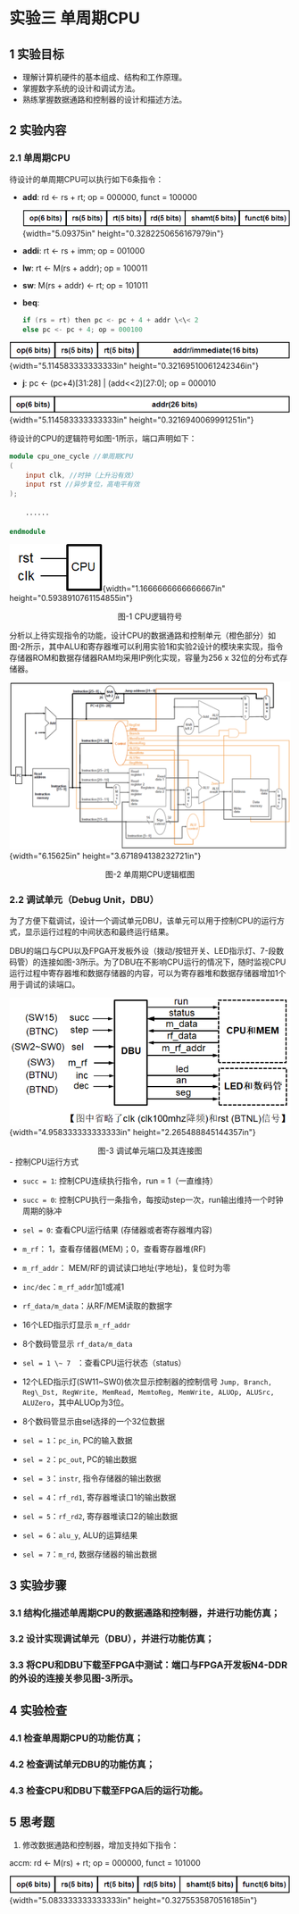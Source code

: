 # 实验三 单周期CPU

## 1 实验目标

* 理解计算机硬件的基本组成、结构和工作原理。
* 掌握数字系统的设计和调试方法。
* 熟练掌握数据通路和控制器的设计和描述方法。

## 2 实验内容

### 2.1 单周期CPU


待设计的单周期CPU可以执行如下6条指令：

- **add**: rd \<- rs + rt; op = 000000, funct = 100000

    ![](./media/image1.png){width="5.09375in" height="0.3282250656167979in"}

- **addi**: rt \<- rs + imm; op = 001000

- **lw**: rt \<- M(rs + addr); op = 100011

- **sw**: M(rs + addr) \<- rt; op = 101011

- **beq**:

    ```verilog
    if (rs = rt) then pc <- pc + 4 + addr \<\< 2
    else pc <- pc + 4; op = 000100
    ```

![](./media/image2.png){width="5.114583333333333in"
height="0.32169510061242346in"}

-   **j**: pc \<- (pc+4)\[31:28\] \| (add\<\<2)\[27:0\]; op = 000010

![](./media/image3.png){width="5.114583333333333in"
height="0.3216940069991251in"}

待设计的CPU的逻辑符号如图-1所示，端口声明如下：


```verilog
module cpu_one_cycle //单周期CPU
(
    input clk, //时钟（上升沿有效）
    input rst //异步复位，高电平有效
);

    ......

endmodule
```

![](./media/image4.png){width="1.1666666666666667in"
height="0.5938910761154855in"}
<center>图-1 CPU逻辑符号</center>

分析以上待实现指令的功能，设计CPU的数据通路和控制单元（橙色部分）如图-2所示，其中ALU和寄存器堆可以利用实验1和实验2设计的模块来实现，指令存储器ROM和数据存储器RAM均采用IP例化实现，容量为256 x 32位的分布式存储器。

![](./media/image5.png){width="6.15625in" height="3.671894138232721in"}

<center>图-2 单周期CPU逻辑框图
</center>

### 2.2 调试单元（Debug Unit，DBU）


为了方便下载调试，设计一个调试单元DBU，该单元可以用于控制CPU的运行方式，显示运行过程的中间状态和最终运行结果。

DBU的端口与CPU以及FPGA开发板外设（拨动/按钮开关、LED指示灯、7-段数码管）的连接如图-3所示。为了DBU在不影响CPU运行的情况下，随时监视CPU运行过程中寄存器堆和数据存储器的内容，可以为寄存器堆和数据存储器增加1个用于调试的读端口。

![](./media/image6.png){width="4.958333333333333in"
height="2.265488845144357in"}

<center>图-3 调试单元端口及其连接图
</center>
-   控制CPU运行方式


-   `succ = 1`: 控制CPU连续执行指令，run = 1（一直维持）

-   `succ = 0`: 控制CPU执行一条指令，每按动step一次，run输出维持一个时钟周期的脉冲


-   `sel = 0`: 查看CPU运行结果 (存储器或者寄存器堆内容)


-   `m_rf`： 1，查看存储器(MEM)；0，查看寄存器堆(RF)

-   `m_rf_addr`： MEM/RF的调试读口地址(字地址)，复位时为零

-   `inc/dec`：`m_rf_addr`加1或减1

-   `rf_data/m_data`：从RF/MEM读取的数据字

-   16个LED指示灯显示 `m_rf_addr`

-   8个数码管显示 `rf_data/m_data`


-   `sel = 1 \~ 7 ` ：查看CPU运行状态（status）


-   12个LED指示灯(SW11\~SW0)依次显示控制器的控制信号 `Jump, Branch, Reg\_Dst, RegWrite, MemRead, MemtoReg, MemWrite, ALUOp, ALUSrc, ALUZero`，其中ALUOp为3位。

-   8个数码管显示由sel选择的一个32位数据

-   `sel = 1`：`pc_in`, PC的输入数据

-   `sel = 2`：`pc_out`, PC的输出数据

-   `sel = 3`：`instr`, 指令存储器的输出数据

-   `sel = 4`：`rf_rd1`, 寄存器堆读口1的输出数据

-   `sel = 5`：`rf_rd2`, 寄存器堆读口2的输出数据

-   `sel = 6`：`alu_y`, ALU的运算结果

-   `sel = 7`：`m_rd`, 数据存储器的输出数据

## 3 实验步骤


### 3.1  结构化描述单周期CPU的数据通路和控制器，并进行功能仿真；


### 3.2  设计实现调试单元（DBU），并进行功能仿真；


### 3.3  将CPU和DBU下载至FPGA中测试：端口与FPGA开发板N4-DDR的外设的连接关参见图-3所示。



## 4 实验检查


### 4.1  检查单周期CPU的功能仿真；


### 4.2  检查调试单元DBU的功能仿真；


### 4.3  检查CPU和DBU下载至FPGA后的运行功能。



## 5 思考题

1. 修改数据通路和控制器，增加支持如下指令：

accm: rd \<- M(rs) + rt; op = 000000, funct = 101000

![](./media/image1.png){width="5.083333333333333in"
height="0.3275535870516185in"}
